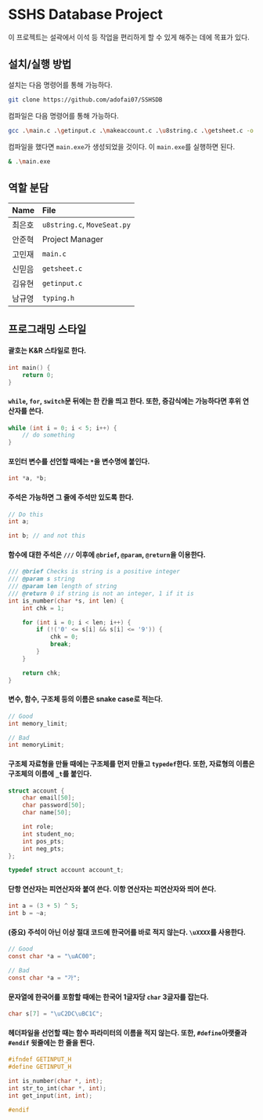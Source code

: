 # SSHS Database Project

이 프로젝트는 설곽에서 이석 등 작업을 편리하게 할 수 있게 해주는 데에 목표가 있다.

## 설치/실행 방법

설치는 다음 명령어를 통해 가능하다.

```bash
git clone https://github.com/adofai07/SSHSDB
```

컴파일은 다음 명령어를 통해 가능하다.

```bash
gcc .\main.c .\getinput.c .\makeaccount.c .\u8string.c .\getsheet.c -o main -lregex
```

컴파일을 했다면 `main.exe`가 생성되었을 것이다. 이 `main.exe`를 실행하면 된다.

```bash
& .\main.exe
```

## 역할 분담

|Name|File|
|:---|:---|
|최은호|`u8string.c`, `MoveSeat.py`|
|안준혁|Project Manager|
|고민재|`main.c`|
|신믿음|`getsheet.c`|
|김유현|`getinput.c`|
|남규영|`typing.h`|

## 프로그래밍 스타일

#### 괄호는 K&R 스타일로 한다.

```c
int main() {
    return 0;
}
```

#### `while`, `for`, `switch`문 뒤에는 한 칸을 띄고 한다. 또한, 증감식에는 가능하다면 후위 연산자를 쓴다.

```c
while (int i = 0; i < 5; i++) {
    // do something
}
```

#### 포인터 변수를 선언할 때에는 `*`을 변수명에 붙인다.

```c
int *a, *b;
```

#### 주석은 가능하면 그 줄에 주석만 있도록 한다.

```c
// Do this
int a;

int b; // and not this
```

#### 함수에 대한 주석은 `///` 이후에 `@brief`, `@param`, `@return`을 이용한다.

```c
/// @brief Checks is string is a positive integer
/// @param s string
/// @param len length of string
/// @return 0 if string is not an integer, 1 if it is
int is_number(char *s, int len) {
    int chk = 1;

    for (int i = 0; i < len; i++) {
        if (!('0' <= s[i] && s[i] <= '9')) {
            chk = 0;
            break;
        }
    }

    return chk;
}
```

#### 변수, 함수, 구조체 등의 이름은 snake case로 적는다.

```c
// Good
int memory_limit;

// Bad
int memoryLimit;
```

#### 구조체 자료형을 만들 때에는 구조체를 먼저 만들고 `typedef`한다. 또한, 자료형의 이름은 구조체의 이름에 `_t`를 붙인다.

```c
struct account {
    char email[50];
    char password[50];
    char name[50];

    int role;
    int student_no;
    int pos_pts;
    int neg_pts;
};

typedef struct account account_t;
```

#### 단항 연산자는 피연산자와 붙여 쓴다. 이항 연산자는 피연산자와 띄어 쓴다.

```c
int a = (3 + 5) ^ 5;
int b = ~a;
```

#### (중요) 주석이 아닌 이상 절대 코드에 한국어를 바로 적지 않는다. `\uXXXX`를 사용한다.

```c
// Good
const char *a = "\uAC00";

// Bad
const char *a = "가";
```

#### 문자열에 한국어를 포함할 때에는 한국어 1글자당 `char` 3글자를 잡는다.

```c
char s[7] = "\uC2DC\uBC1C";
```

#### 헤더파일을 선언할 때는 함수 파라미터의 이름을 적지 않는다. 또한, `#define`아랫줄과 `#endif` 윗줄에는 한 줄을 띈다.

```c
#ifndef GETINPUT_H
#define GETINPUT_H

int is_number(char *, int);
int str_to_int(char *, int);
int get_input(int, int);

#endif
```